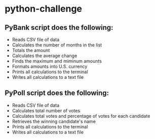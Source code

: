 # python-challenge

## PyBank script does the following:

* Reads CSV file of data
* Calculates the number of months in the list
* Totals the amount
* Calculates the average change
* Finds the maximum and miminum amounts
* Formats amounts into U.S. currency
* Prints all calculations to the terminal
* Writes all calculations to a text file

## PyPoll script does the following:

* Reads CSV file of data
* Calculates total number of votes
* Calculates total votes and percentage of votes for each candidate
* Retrieves the winning candidate's name
* Prints all calculations to the terminal
* Writes all calculations to a text file
